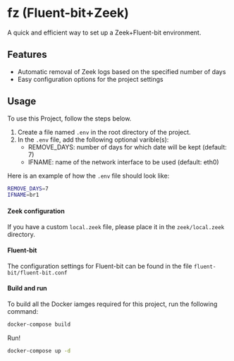 
# fz (Fluent-bit+Zeek)
A quick and efficient way to set up a Zeek+Fluent-bit environment.

## Features

- Automatic removal of Zeek logs based on the specified number of days
- Easy configuration options for the project settings

## Usage
To use this Project, follow the steps below.

1. Create a file named `.env` in the root directory of the project.
2. In the `.env` file, add the following optional varible(s):
    - REMOVE_DAYS: number of days for which date will be kept (default: 7)
    - IFNAME: name of the network interface to be used (default: eth0)

Here is an example of how the `.env` file should look like:

```bash
REMOVE_DAYS=7
IFNAME=br1
```

#### Zeek configuration
If you have a custom `local.zeek` file, please place it in the `zeek/local.zeek` directory.

#### Fluent-bit
The configuration settings for Fluent-bit can be found in the file `fluent-bit/fluent-bit.conf`

#### Build and run
To build all the Docker iamges required for this project, run the following command:

```bash
docker-compose build
```

Run!
```bash
docker-compose up -d
```